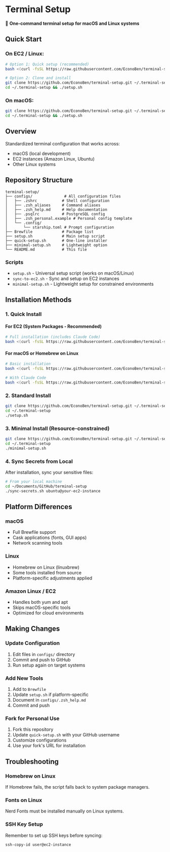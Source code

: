 # Terminal Setup

🚀 **One-command terminal setup for macOS and Linux systems**

## Quick Start

### On EC2 / Linux:
```bash
# Option 1: Quick setup (recommended)
bash <(curl -fsSL https://raw.githubusercontent.com/EconoBen/terminal-setup/main/quick-setup.sh)

# Option 2: Clone and install
git clone https://github.com/EconoBen/terminal-setup.git ~/.terminal-setup
cd ~/.terminal-setup && ./setup.sh
```

### On macOS:
```bash
git clone https://github.com/EconoBen/terminal-setup.git ~/.terminal-setup
cd ~/.terminal-setup && ./setup.sh
```

## Overview
Standardized terminal configuration that works across:
- macOS (local development)
- EC2 instances (Amazon Linux, Ubuntu)
- Other Linux systems

## Repository Structure

```
terminal-setup/
├── configs/              # All configuration files
│   ├── .zshrc           # Shell configuration
│   ├── .zsh_aliases     # Command aliases  
│   ├── .zsh_help.md     # Help documentation
│   ├── .psqlrc          # PostgreSQL config
│   ├── .zsh_personal.example # Personal config template
│   └── .config/
│       └── starship.toml # Prompt configuration
├── Brewfile             # Package list
├── setup.sh             # Main setup script
├── quick-setup.sh       # One-line installer
├── minimal-setup.sh     # Lightweight option
└── README.md            # This file
```

### Scripts
- `setup.sh` - Universal setup script (works on macOS/Linux)
- `sync-to-ec2.sh` - Sync and setup on EC2 instances
- `minimal-setup.sh` - Lightweight setup for constrained environments

## Installation Methods

### 1. Quick Install

#### For EC2 (System Packages - Recommended)
```bash
# Full installation (includes Claude Code)
bash <(curl -fsSL https://raw.githubusercontent.com/EconoBen/terminal-setup/main/quick-setup-ec2.sh)
```

#### For macOS or Homebrew on Linux
```bash
# Basic installation
bash <(curl -fsSL https://raw.githubusercontent.com/EconoBen/terminal-setup/main/quick-setup.sh)

# With Claude Code
bash <(curl -fsSL https://raw.githubusercontent.com/EconoBen/terminal-setup/main/quick-setup.sh) --with-claude
```

### 2. Standard Install
```bash
git clone https://github.com/EconoBen/terminal-setup.git ~/.terminal-setup
cd ~/.terminal-setup
./setup.sh
```

### 3. Minimal Install (Resource-constrained)
```bash
git clone https://github.com/EconoBen/terminal-setup.git ~/.terminal-setup
cd ~/.terminal-setup
./minimal-setup.sh
```

### 4. Sync Secrets from Local
After installation, sync your sensitive files:
```bash
# From your local machine
cd ~/Documents/GitHub/terminal-setup
./sync-secrets.sh ubuntu@your-ec2-instance
```

## Platform Differences

### macOS
- Full Brewfile support
- Cask applications (fonts, GUI apps)
- Network scanning tools

### Linux
- Homebrew on Linux (linuxbrew)
- Some tools installed from source
- Platform-specific adjustments applied

### Amazon Linux / EC2
- Handles both yum and apt
- Skips macOS-specific tools
- Optimized for cloud environments

## Making Changes

### Update Configuration
1. Edit files in `configs/` directory
2. Commit and push to GitHub
3. Run setup again on target systems

### Add New Tools
1. Add to `Brewfile`
2. Update `setup.sh` if platform-specific
3. Document in `configs/.zsh_help.md`
4. Commit and push

### Fork for Personal Use
1. Fork this repository
2. Update `quick-setup.sh` with your GitHub username
3. Customize configurations
4. Use your fork's URL for installation

## Troubleshooting

### Homebrew on Linux
If Homebrew fails, the script falls back to system package managers.

### Fonts on Linux
Nerd Fonts must be installed manually on Linux systems.

### SSH Key Setup
Remember to set up SSH keys before syncing:
```bash
ssh-copy-id user@ec2-instance
```
